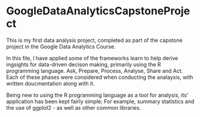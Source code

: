 # GoogleDataAnalyticsCapstoneProject
This is my first data analysis project, completed as part of the capstone project in the Google Data Analytics Course. 

In this file, I have applied some of the frameworks learn to help derive ingsights for data-driven decison making, primarily using the R programming language. Ask, Prepare, Process, Analyse, Share and Act. Each of these phases were considered when conducting the analaysis, with written doucmentation along with it. 

Being new to using the R programming language as a tool for analysis, its' application has been kept fairly simple; For example, summary statistics and the use of ggplot2 - as well as other common libraries.
